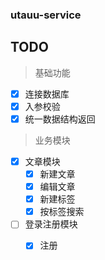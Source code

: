 ### utauu-service

## TODO
> 基础功能
- [x] 连接数据库
- [x] 入参校验
- [x] 统一数据结构返回

> 业务模块
- [x] 文章模块
  - [x] 新建文章
  - [x] 编辑文章
  - [x] 新建标签
  - [x] 按标签搜索

- [ ] 登录注册模块
  - [x] 注册

